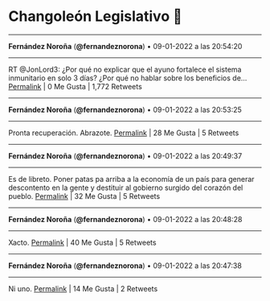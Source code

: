 # Changoleón Legislativo 🙈
*****
**Fernández Noroña** (**@fernandeznorona**) • 09-01-2022 a las 20:54:20
*****
RT @JonLord3: ¿Por qué no explicar que el ayuno fortalece el sistema inmunitario en solo 3 días?
¿Por qué no hablar sobre los beneficios de…
[Permalink](https://twitter.com/fernandeznorona/status/1480402605809537029) | 0 Me Gusta | 1,772 Retweets
*****
**Fernández Noroña** (**@fernandeznorona**) • 09-01-2022 a las 20:53:25
*****
Pronta recuperación. Abrazote.
[Permalink](https://twitter.com/fernandeznorona/status/1480402373436706818) | 28 Me Gusta | 5 Retweets
*****
**Fernández Noroña** (**@fernandeznorona**) • 09-01-2022 a las 20:49:37
*****
Es de libreto. Poner patas pa arriba a la economía de un país para generar descontento en la gente y destituir al gobierno surgido del corazón del pueblo.
[Permalink](https://twitter.com/fernandeznorona/status/1480401417684799488) | 32 Me Gusta | 5 Retweets
*****
**Fernández Noroña** (**@fernandeznorona**) • 09-01-2022 a las 20:48:28
*****
Xacto.
[Permalink](https://twitter.com/fernandeznorona/status/1480401129020272645) | 40 Me Gusta | 5 Retweets
*****
**Fernández Noroña** (**@fernandeznorona**) • 09-01-2022 a las 20:47:38
*****
Ni uno.
[Permalink](https://twitter.com/fernandeznorona/status/1480400918298480642) | 14 Me Gusta | 2 Retweets
